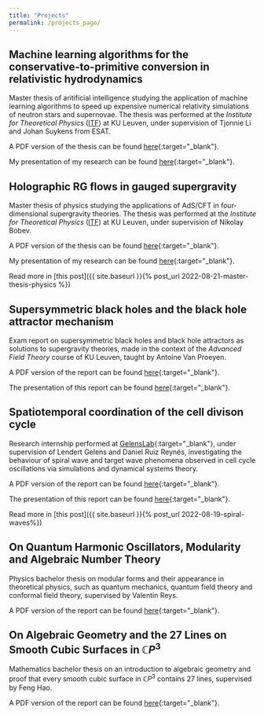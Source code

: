 ```yaml
---
title: "Projects"
permalink: /projects_page/
---
```


Machine learning algorithms for the conservative-to-primitive conversion in relativistic hydrodynamics
------

Master thesis of aritificial intelligence studying the application of machine learning algorithms to speed up expensive numerical relativity simulations of neutron stars and supernovae. The thesis was performed at the _Institute for Theoretical Physics_ ([ITF](https://fys.kuleuven.be/itf/)) at KU Leuven, under supervision of Tjonnie Li and Johan Suykens from ESAT.

A PDF version of the thesis can be found [here](/files/pdf/ML_algorithms_for_C2P_in_relativistic_hydrodynamics.pdf){:target="_blank"}.

My presentation of my research can be found [here](/files/pdf/Presentation__ML_algorithms_for_C2P___general.pdf){:target="_blank"}.


Holographic RG flows in gauged supergravity
------

Master thesis of physics studying the applications of AdS/CFT in four-dimensional
supergravity theories. The thesis was performed at the _Institute for Theoretical Physics_ ([ITF](https://fys.kuleuven.be/itf/)) at KU Leuven, under supervision of Nikolay Bobev.

A PDF version of the thesis can be found [here](/files/pdf/master_thesis_physics.pdf){:target="_blank"}.

My presentation of my research can be found [here](/files/pdf/master_thesis_physics_presentation.pdf){:target="_blank"}.

Read more in [this post]({{ site.baseurl }}{% post_url 2022-08-21-master-thesis-physics %})

Supersymmetric black holes and the black hole attractor mechanism
------

Exam report on supersymmetric black holes and black hole attractors as solutions
to supergravity theories, made in the context of the _Advanced Field Theory_ course of KU Leuven, taught by Antoine Van Proeyen.

A PDF version of the report can be found [here](/files/pdf/AFT_exam_report.pdf){:target="_blank"}.

The presentation of this report can be found [here](/files/pdf/AFT_exam_presentation.pdf){:target="_blank"}.



Spatiotemporal coordination of the cell divison cycle
------

Research internship performed at [GelensLab](https://www.gelenslab.org/){:target="_blank"}, under supervision of Lendert Gelens and Daniel Ruiz Reynés,  investigating the behaviour of spiral wave and target wave phenomena observed in cell cycle oscillations via simulations and dynamical systems theory.

A PDF version of the report can be found [here](/files/pdf/research_internship_spiral_waves.pdf){:target="_blank"}.

The presentation of this report can be found [here](/files/pdf/research_internship_spiral_waves_presentation.pdf){:target="_blank"}.

Read more in [this post]({{ site.baseurl }}{% post_url 2022-08-19-spiral-waves%})

On Quantum Harmonic Oscillators, Modularity and Algebraic Number Theory
------

Physics bachelor thesis on modular forms and their appearance in theoretical physics, such as quantum mechanics, quantum field theory and conformal field theory, supervised by Valentin Reys.

A PDF version of the report can be found [here](/files/pdf/On_quantum_harmonic_oscillators__modularity_and_algebraic_number_theory.pdf){:target="_blank"}.

On Algebraic Geometry and the 27 Lines on Smooth Cubic Surfaces in $\mathbb{C}P^3$
------

Mathematics bachelor thesis on an introduction to algebraic geometry and proof
that every smooth cubic surface in $\mathbb{C}P^3$ contains 27 lines, supervised by Feng Hao.

A PDF version of the report can be found [here](/files/pdf/Introduction_to_Algebraic_Geometry.pdf){:target="_blank"}.
